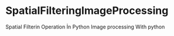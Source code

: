 # SpatialFilteringImageProcessing
Spatial Filterin Operation İn Python
Image processing With python
